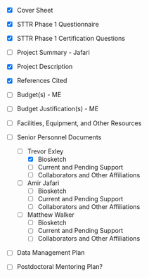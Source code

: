 - [x] Cover Sheet
- [x] STTR Phase 1 Questionnaire
- [x] STTR Phase 1 Certification Questions
- [ ] Project Summary - Jafari
- [x] Project Description
- [x] References Cited
- [ ] Budget(s) - ME
- [ ] Budget Justification(s) - ME
- [ ] Facilities, Equipment, and Other Resources
- [ ] Senior Personnel Documents
	- [ ] Trevor Exley
		- [x] Biosketch
		- [ ] Current and Pending Support
		- [ ] Collaborators and Other Affiliations
	- [ ] Amir Jafari
		- [ ] Biosketch
		- [ ] Current and Pending Support
		- [ ] Collaborators and Other Affiliations
	- [ ] Matthew Walker
		- [ ] Biosketch
		- [ ] Current and Pending Support
		- [ ] Collaborators and Other Affiliations
- [ ] Data Management Plan
- [ ] Postdoctoral Mentoring Plan? 

